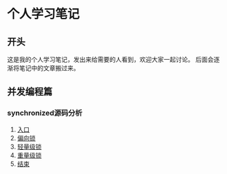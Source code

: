# 个人学习笔记


## 开头
这是我的个人学习笔记，发出来给需要的人看到，欢迎大家一起讨论。
后面会逐渐将笔记中的文章搬过来。


## 并发编程篇
### synchronized源码分析
1. [入口](https://github.com/HenryChenV/my-notes/issues/2)
2. [偏向锁](https://github.com/HenryChenV/my-notes/issues/3)
3. [轻量级锁](https://github.com/HenryChenV/my-notes/issues/4)
4. [重量级锁](https://github.com/HenryChenV/my-notes/issues/5)
5. [结束](https://github.com/HenryChenV/my-notes/issues/6)
